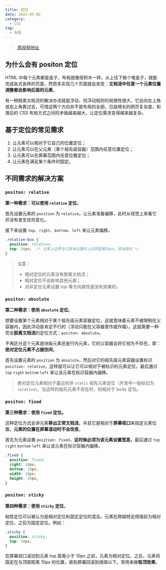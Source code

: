 ```yaml
---
title: 定位
date: 2022-05-02
category:
  - CSS
tag:
  - 布局
---
```


> [原视频地址](https://www.bilibili.com/video/BV19b411K79z/)

## 为什么会有 positon 定位

HTML 中每个元素都是盒子，布局就像搭积木一样，从上往下挨个堆盒子，就能完成各式各样的页面，然而多实现几个页面就会发现：**文档流中任意一个元素位置调整都会影响后面的元素**。

有一种脱离文档流的解决办法就是浮动，但浮动规则的局限性很大，它会向左上角或右上角靠过去，可惜这两个方向并不是布局的全部。日益增长的网页复杂度，和落后的 CSS 布局方式之间的矛盾越来越大，让定位需求变得越来越复杂。

## 基于定位的常见需求

1. 让元素可以相对于它自己的位置定位；
2. 让元素可以在父元素（某个祖先级容器）范围内任意位置定位；
3. 让元素可以在屏幕范围内任意位置定位；
4. 让元素在满足某个条件时固定。

## 不同需求的解决方案

### `positon: relative`

**第一种需求：可以使用 `relative` 定位**。

首先设置元素的 `position` 为 `relative`，让元素准备偏移，此时从视觉上来看它并没有发生任何变化。

接下来设置 `top`、`right`、`bottom`、`left` 来让元素偏移。

```css
.relative-box {
  position: relative;
  top: 20px;  /* 元素上边界与它原本位置的上边界距离20px，其他类似 */
}
```

> 注意：
>
> * 相对定位的元素没有脱离文档流；
> * 相对定位不会影响其他元素；
> * 对非定位元素设置 top 等方向属性是没有效果的。

### `positon: absolute`

**第二种需求：使用 `absolute` 定位**。

想要设置某个元素相对于某个祖先级元素容器定位，这就意味着元素不被限制在父容器内，因此浮动是肯定不行的（浮动只能在父容器里作威作福）。这就需要一种完全**脱离文档流**的定位方式：`positon: absolute`。

不再区分这个元素是块级元素还是行内元素，它的父容器会将它视为不存在，即：**绝对定位元素不占据空间**。

首先设置元素的 `position` 为 `absolute`，然后对它的祖先级元素容器设置标识 `position: relative`，这样就可以让它可以相对于被标识的元素定位，最后通过 `top` `right` `bottom` `left` 来让该元素在标识容器内偏移。

> 绝对定位元素相对于最近的非 `static` 祖先元素定位（开发中一般标记为 `relative`）。当这样的祖先元素不存在时，则相对于 body 定位。

### `positon: fixed`

**第三种需求：使用 `fixed` 定位。**

这种定位方式会讲元素**移出正常文档流**，并且它是相对于**屏幕视口**来指定元素位置。**元素的位置在屏幕滚动时不会改变**。

首先为元素设置 `position: fixed`，**这时候必须为该元素设置宽高**，最后通过 `top` `right` `bottom` `left` 来让该元素在标识容器内偏移。

```css
.fixed {
  position: fixed;
  right: 10px;
  bottom: 10px;
  width: 20px;
  height: 20px;
}
```

### `positon: sticky`

**第四种需求：使用 `sticky` 定位**。

粘性定位可以被认为是相对定位和固定定位的混合。元素在跨越特定阈值前为相对定位，之后为固定定位。例如：

```css
.sticky {
  position: sticky;
  top: 10px;
}
```

在屏幕视口滚动到元素 top 距离小于 10px 之前，元素为相对定位。之后，元素将固定在与顶部距离 10px 的位置，直到屏幕回滚到阈值以下。常用来做**吸顶效果**。